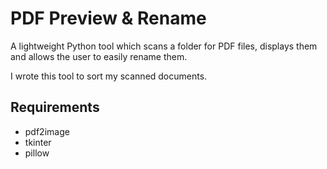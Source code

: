 # PDF Preview & Rename

A lightweight Python tool which scans a folder for PDF files, displays them and allows the user to easily rename them.

I wrote this tool to sort my scanned documents.

## Requirements

* pdf2image
* tkinter
* pillow
